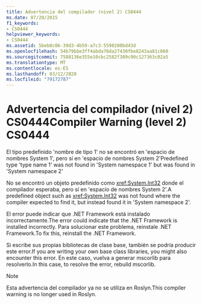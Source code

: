 ```yaml
---
title: Advertencia del compilador (nivel 2) CS0444
ms.date: 07/20/2015
f1_keywords:
- CS0444
helpviewer_keywords:
- CS0444
ms.assetid: 5beb8c06-39d3-4b59-a7c3-5590200bd43d
ms.openlocfilehash: 54b79bbe3ff4abda76da27430fbe8243aa81c860
ms.sourcegitcommit: 7588136e355e10cbc2582f389c90c127363c02a5
ms.translationtype: MT
ms.contentlocale: es-ES
ms.lasthandoff: 03/12/2020
ms.locfileid: "79172787"
---
```

# <a name="compiler-warning-level-2-cs0444"></a><span data-ttu-id="534bb-102">Advertencia del compilador (nivel 2) CS0444</span><span class="sxs-lookup"><span data-stu-id="534bb-102">Compiler Warning (level 2) CS0444</span></span>

<span data-ttu-id="534bb-103">El tipo predefinido 'nombre de tipo 1' no se encontró en 'espacio de nombres System 1', pero sí en 'espacio de nombres System 2'</span><span class="sxs-lookup"><span data-stu-id="534bb-103">Predefined type 'type name 1' was not found in 'System namespace 1' but was found in 'System namespace 2'</span></span>

 <span data-ttu-id="534bb-104">No se encontró un objeto predefinido como <xref:System.Int32> donde el compilador esperaba, pero sí en 'espacio de nombres System 2'.</span><span class="sxs-lookup"><span data-stu-id="534bb-104">A predefined object such as <xref:System.Int32> was not found where the compiler expected to find it, but instead found it in 'System namespace 2'.</span></span>

 <span data-ttu-id="534bb-105">El error puede indicar que .NET Framework está instalado incorrectamente.</span><span class="sxs-lookup"><span data-stu-id="534bb-105">The error could indicate that the .NET Framework is installed incorrectly.</span></span> <span data-ttu-id="534bb-106">Para solucionar este problema, reinstale .NET Framework.</span><span class="sxs-lookup"><span data-stu-id="534bb-106">To fix this, reinstall the .NET Framework.</span></span>

 <span data-ttu-id="534bb-107">Si escribe sus propias bibliotecas de clase base, también se podría producir este error.</span><span class="sxs-lookup"><span data-stu-id="534bb-107">If you are writing your own base class libraries, you might also encounter this error.</span></span> <span data-ttu-id="534bb-108">En este caso, vuelva a generar mscorlib para resolverlo.</span><span class="sxs-lookup"><span data-stu-id="534bb-108">In this case, to resolve the error, rebuild mscorlib.</span></span>

> [!NOTE]
> <span data-ttu-id="534bb-109">Esta advertencia del compilador ya no se utiliza en Roslyn.</span><span class="sxs-lookup"><span data-stu-id="534bb-109">This compiler warning is no longer used in Roslyn.</span></span>

